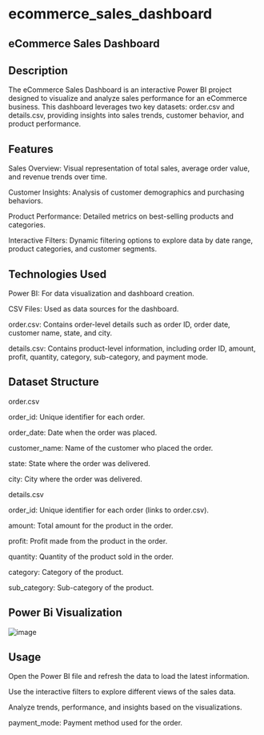 # ecommerce_sales_dashboard
## eCommerce Sales Dashboard
## Description
The eCommerce Sales Dashboard is an interactive Power BI project designed to visualize and analyze sales performance for an eCommerce business. This dashboard leverages two key datasets: order.csv and details.csv, providing insights into sales trends, customer behavior, and product performance.

## Features

Sales Overview: Visual representation of total sales, average order value, and revenue trends over time.

Customer Insights: Analysis of customer demographics and purchasing behaviors.

Product Performance: Detailed metrics on best-selling products and categories.

Interactive Filters: Dynamic filtering options to explore data by date range, product categories, and customer segments.

## Technologies Used

Power BI: For data visualization and dashboard creation.

CSV Files: Used as data sources for the dashboard.

order.csv: Contains order-level details such as order ID, order date, customer name, state, and city.

details.csv: Contains product-level information, including order ID, amount, profit, quantity, category, sub-category, and payment mode.

## Dataset Structure

order.csv

order_id: Unique identifier for each order.

order_date: Date when the order was placed.

customer_name: Name of the customer who placed the order.

state: State where the order was delivered.

city: City where the order was delivered.

details.csv

order_id: Unique identifier for each order (links to order.csv).

amount: Total amount for the product in the order.

profit: Profit made from the product in the order.

quantity: Quantity of the product sold in the order.

category: Category of the product.

sub_category: Sub-category of the product.

##  Power Bi Visualization

![image](https://github.com/user-attachments/assets/e4ad4544-5fb5-4787-9c94-b71936323ab8)

## Usage
Open the Power BI file and refresh the data to load the latest information.

Use the interactive filters to explore different views of the sales data.

Analyze trends, performance, and insights based on the visualizations.


payment_mode: Payment method used for the order.
